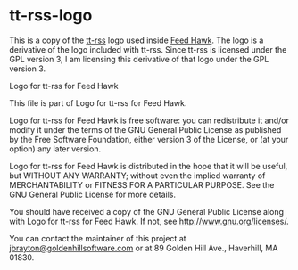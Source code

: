 # tt-rss-logo

This is a copy of the [tt-rss](https://tt-rss.org/) logo used inside 
[Feed Hawk](https://www.goldenhillsoftware.com/feed-hawk/). The logo is a derivative of the 
logo included with tt-rss. Since tt-rss is licensed under the GPL version 3, I am licensing this derivative of that 
logo under the GPL version 3.

Logo for tt-rss for Feed Hawk

This file is part of Logo for tt-rss for Feed Hawk.

Logo for tt-rss for Feed Hawk is free software: you can redistribute it and/or modify
it under the terms of the GNU General Public License as published by
the Free Software Foundation, either version 3 of the License, or
(at your option) any later version.

Logo for tt-rss for Feed Hawk is distributed in the hope that it will be useful,
but WITHOUT ANY WARRANTY; without even the implied warranty of
MERCHANTABILITY or FITNESS FOR A PARTICULAR PURPOSE.  See the
GNU General Public License for more details.

You should have received a copy of the GNU General Public License
along with Logo for tt-rss for Feed Hawk.  If not, see <http://www.gnu.org/licenses/>.

You can contact the maintainer of this project at [jbrayton@goldenhillsoftware.com](mailto:jbrayton@goldenhillsoftware.com) 
or at 89 Golden Hill Ave., Haverhill, MA 01830.